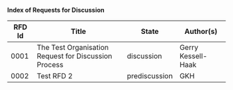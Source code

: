 **Index of Requests for Discussion**

| **RFD Id** | **Title** | **State** | **Author(s)** |
|------------|-----------|-----------|------------------------|
|0001|The Test Organisation Request for Discussion Process|discussion|Gerry Kessell-Haak|
|0002|Test RFD 2|prediscussion|GKH|

